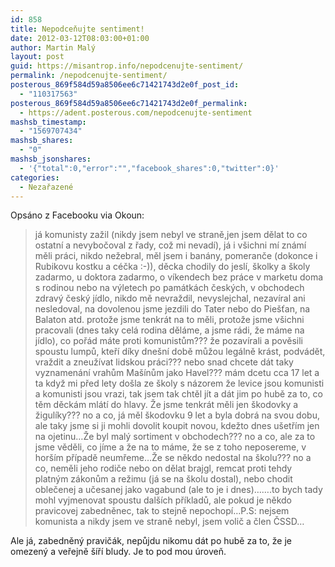 ```yaml
---
id: 858
title: Nepodceňujte sentiment!
date: 2012-03-12T08:03:00+01:00
author: Martin Malý
layout: post
guid: https://misantrop.info/nepodcenujte-sentiment/
permalink: /nepodcenujte-sentiment/
posterous_869f584d59a8506ee6c71421743d2e0f_post_id:
  - "110317563"
posterous_869f584d59a8506ee6c71421743d2e0f_permalink:
  - https://adent.posterous.com/nepodcenujte-sentiment
mashsb_timestamp:
  - "1569707434"
mashsb_shares:
  - "0"
mashsb_jsonshares:
  - '{"total":0,"error":"","facebook_shares":0,"twitter":0}'
categories:
  - Nezařazené
---
```

Ops&aacute;no z Facebooku via Okoun:

> j&aacute; komunisty zažil (nikdy jsem nebyl ve straně,jen jsem dělat to co ostatn&iacute; a nevybočoval z řady, což mi nevad&iacute;), j&aacute; i v&scaron;ichni m&iacute; zn&aacute;m&iacute; měli pr&aacute;ci, nikdo nežebral, měl jsem i ban&aacute;ny, pomeranče (dokonce i Rubikovu kostku a c&eacute;čka :-)), děcka chodily do jesl&iacute;, &scaron;kolky a &scaron;koly zadarmo, u doktora zadarmo, o v&iacute;kendech bez pr&aacute;ce v marketu doma s rodinou nebo na v&yacute;letech po pam&aacute;tk&aacute;ch česk&yacute;ch, v obchodech zdrav&yacute; česk&yacute; j&iacute;dlo, nikdo mě nevraždil, nevyslejchal, nezav&iacute;ral ani nesledoval, na dovolenou jsme jezdili do Tater nebo do Pie&scaron;ťan, na Balaton atd. protože jsme tenkr&aacute;t na to měli, protože jsme v&scaron;ichni pracovali (dnes taky cel&aacute; rodina děl&aacute;me, a jsme r&aacute;di, že m&aacute;me na j&iacute;dlo), co poř&aacute;d m&aacute;te proti komunistům??? že pozav&iacute;rali a pověsili spoustu lumpů, kteř&iacute; d&iacute;ky dne&scaron;n&iacute; době můžou leg&aacute;lně kr&aacute;st, podv&aacute;dět, vraždit a zneuž&iacute;vat lidskou pr&aacute;ci??? nebo snad chcete d&aacute;t taky vyznamen&aacute;n&iacute; vrahům Ma&scaron;&iacute;nům jako Havel??? m&aacute;m dcetu cca 17 let a ta když mi před lety do&scaron;la ze &scaron;koly s n&aacute;zorem že levice jsou komunisti a komunisti jsou vrazi, tak jsem tak chtěl j&iacute;t a d&aacute;t jim po hubě za to, co těm děck&aacute;m ml&aacute;t&iacute; do hlavy. Že jsme tenkr&aacute;t měli jen &scaron;kodovky a žigul&iacute;ky??? no a co, j&aacute; měl &scaron;kodovku 9 let a byla dobr&aacute; na svou dobu, ale taky jsme si ji mohli dovolit koupit novou, kdežto dnes u&scaron;etř&iacute;m jen na ojetinu&#8230;Že byl mal&yacute; sortiment v obchodech??? no a co, ale za to jsme věděli, co j&iacute;me a že na to m&aacute;me, že se z toho neposereme, v hor&scaron;&iacute;m př&iacute;padě neumřeme&#8230;Že se někdo nedostal na &scaron;kolu??? no a co, neměli jeho rodiče nebo on dělat brajgl, remcat proti tehdy platn&yacute;m z&aacute;konům a režimu (j&aacute; se na &scaron;kolu dostal), nebo chodit oblečenej a učesanej jako vagabund (ale to je i dnes)&#8230;&#8230;.to bych tady mohl vyjmenovat spoustu dal&scaron;&iacute;ch př&iacute;kladů, ale pokud je někdo pravicovej zabedněnec, tak to stejně nepochop&iacute;&#8230;P.S: nejsem komunista a nikdy jsem ve straně nebyl, jsem volič a člen ČSSD&#8230;

Ale j&aacute;, zabedněn&yacute; pravič&aacute;k, nepůjdu nikomu d&aacute;t po hubě za to, že je omezen&yacute; a veřejně &scaron;&iacute;ř&iacute; bludy. Je to pod mou &uacute;roveň.